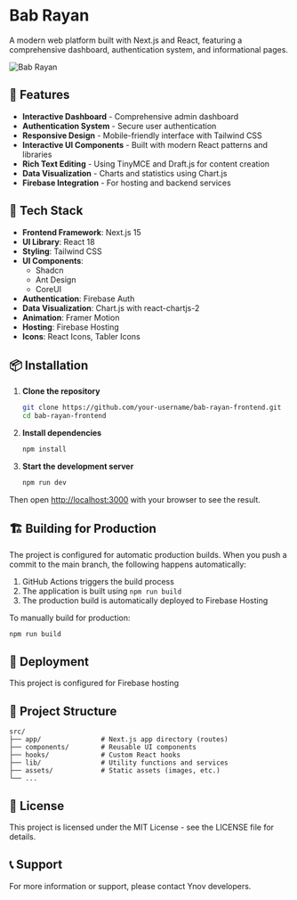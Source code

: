 # Bab Rayan

A modern web platform built with Next.js and React, featuring a comprehensive dashboard, authentication system, and informational pages.

![Bab Rayan](https://via.placeholder.com/800x400?text=Bab+Rayan+Logo)

## 🌟 Features

- **Interactive Dashboard** - Comprehensive admin dashboard
- **Authentication System** - Secure user authentication
- **Responsive Design** - Mobile-friendly interface with Tailwind CSS
- **Interactive UI Components** - Built with modern React patterns and libraries
- **Rich Text Editing** - Using TinyMCE and Draft.js for content creation
- **Data Visualization** - Charts and statistics using Chart.js
- **Firebase Integration** - For hosting and backend services

## 🚀 Tech Stack

- **Frontend Framework**: Next.js 15
- **UI Library**: React 18
- **Styling**: Tailwind CSS
- **UI Components**: 
  - Shadcn
  - Ant Design
  - CoreUI
- **Authentication**: Firebase Auth
- **Data Visualization**: Chart.js with react-chartjs-2
- **Animation**: Framer Motion
- **Hosting**: Firebase Hosting
- **Icons**: React Icons, Tabler Icons

## 📦 Installation

1. **Clone the repository**
   ```bash
   git clone https://github.com/your-username/bab-rayan-frontend.git
   cd bab-rayan-frontend
   ```

2. **Install dependencies**
   ```bash
   npm install
   ```

3. **Start the development server**
   ```bash
   npm run dev
   ```


Then open [http://localhost:3000](http://localhost:3000) with your browser to see the result.


## 🏗️ Building for Production

The project is configured for automatic production builds. When you push a commit to the main branch, the following happens automatically:

1. GitHub Actions triggers the build process
2. The application is built using `npm run build`
3. The production build is automatically deployed to Firebase Hosting

To manually build for production:
```bash
npm run build
```

## 🚢 Deployment

This project is configured for Firebase hosting

## 📁 Project Structure

```
src/
├── app/               # Next.js app directory (routes)
├── components/        # Reusable UI components
├── hooks/             # Custom React hooks
├── lib/               # Utility functions and services
├── assets/            # Static assets (images, etc.)
└── ...
```

## 📄 License

This project is licensed under the MIT License - see the LICENSE file for details.

## 📞 Support

For more information or support, please contact Ynov developers.